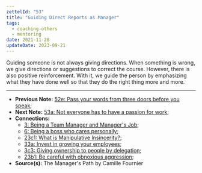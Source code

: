 ```yaml
---
zettelId: "53"
title: "Guiding Direct Reports as Manager"
tags:
  - coaching-others
  - mentoring
date: 2021-11-28
updateDate: 2023-09-21
---
```


Guiding someone is not always giving directions. When something is wrong, we give directions or suggestions to correct the course. However, there is also positive reinforcement. With it, we guide the person by emphasizing what they have done well so that they do the right thing more and more.

---

- **Previous Note:** [52e: Pass your words from three doors before you speak](/notes/52e/);
- **Next Note:** [53a: Not everyone has to have a passion for work](/notes/53a/);
- **Connections:**
  - [3: Being a Team Manager and Manager's Job](/notes/3/);
  - [6: Being a boss who cares personally](/notes/6/);
  - [23c1: What is Manipulative Insincerity?](/notes/23c1/);
  - [33a: Invest in growing your employees](/notes/33a/);
  - [3c3: Giving ownership to people by delegation](/notes/3c3/);
  - [23b1: Be careful with obnoxious aggression](/notes/23b1/);
- **Source(s):** The Manager's Path by Camille Fournier
